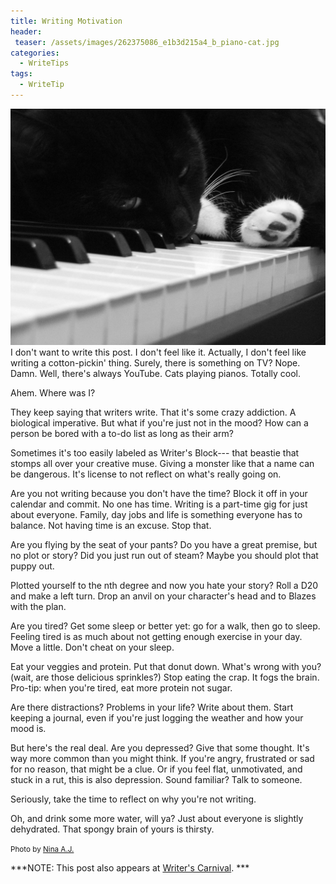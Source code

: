 ```yaml
---
title: Writing Motivation
header:
 teaser: /assets/images/262375086_e1b3d215a4_b_piano-cat.jpg
categories:
  - WriteTips
tags:
  - WriteTip
---
```

<img src="/assets/images/262375086_e1b3d215a4_b_piano-cat.jpg">I don't want to write this post. I don't feel like it. Actually, I don't feel like writing a cotton-pickin' thing. Surely, there is something on TV? Nope. Damn. Well, there's always YouTube. Cats playing pianos. Totally cool.

Ahem. Where was I?

They keep saying that writers write. That it's some crazy addiction. A biological imperative. But what if you're just not in the mood? How can a person be bored with a to-do list as long as their arm?

Sometimes it's too easily labeled as Writer's Block--- that beastie that stomps all over your creative muse. Giving a monster like that a name can be dangerous. It's license to not reflect on what's really going on.

Are you not writing because you don't have the time? Block it off in your calendar and commit. No one has time. Writing is a part-time gig for just about everyone. Family, day jobs and life is something everyone has to balance. Not having time is an excuse. Stop that.

Are you flying by the seat of your pants? Do you have a great premise, but no plot or story? Did you just run out of steam? Maybe you should plot that puppy out.

Plotted yourself to the nth degree and now you hate your story? Roll a D20 and make a left turn. Drop an anvil on your character's head and to Blazes with the plan.

Are you tired? Get some sleep or better yet: go for a walk, then go to sleep. Feeling tired is as much about not getting enough exercise in your day. Move a little. Don't cheat on your sleep.

Eat your veggies and protein. Put that donut down. What's wrong with you? (wait, are those delicious sprinkles?) Stop eating the crap. It fogs the brain. Pro-tip: when you're tired, eat more protein not sugar.

Are there distractions? Problems in your life? Write about them. Start keeping a journal, even if you're just logging the weather and how your mood is.

But here's the real deal. Are you depressed? Give that some thought. It's way more common than you might think. If you're angry, frustrated or sad for no reason, that might be a clue. Or if you feel flat, unmotivated, and stuck in a rut, this is also depression. Sound familiar? Talk to someone.

Seriously, take the time to reflect on why you're not writing.

Oh, and drink some more water, will ya? Just about everyone is slightly dehydrated. That spongy brain of yours is thirsty.

<small>Photo by <a href="http://www.flickr.com/photos/65737797@N00/262375086" target="_blank">Nina A.J.</a> </small>

***NOTE: This post also appears at <a href="http://wcwritingtips.wordpress.com/2014/10/09/writing-motivation/">Writer's Carnival</a>. ***